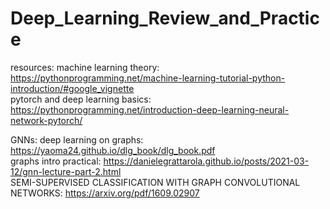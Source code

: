 # Deep_Learning_Review_and_Practice

resources: 
machine learning theory: https://pythonprogramming.net/machine-learning-tutorial-python-introduction/#google_vignette  
pytorch and deep learning basics: https://pythonprogramming.net/introduction-deep-learning-neural-network-pytorch/  

GNNs:
deep learning on graphs: https://yaoma24.github.io/dlg_book/dlg_book.pdf  
graphs intro practical: https://danielegrattarola.github.io/posts/2021-03-12/gnn-lecture-part-2.html  
SEMI-SUPERVISED CLASSIFICATION WITH GRAPH CONVOLUTIONAL NETWORKS: https://arxiv.org/pdf/1609.02907  
